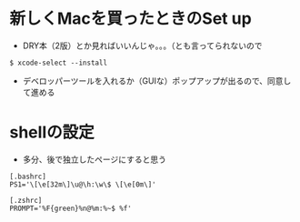 # 新しくMacを買ったときのSet up
- DRY本（2版）とか見ればいいんじゃ。。。（とも言ってられないので


```
$ xcode-select --install
```
- デベロッパーツールを入れるか（GUIな）ポップアップが出るので、同意して進める


# shellの設定
- 多分、後で独立したページにすると思う
```
[.bashrc]
PS1='\[\e[32m\]\u@\h:\w\$ \[\e[0m\]'
```

```
[.zshrc]
PROMPT='%F{green}%n@%m:%~$ %f'
```




